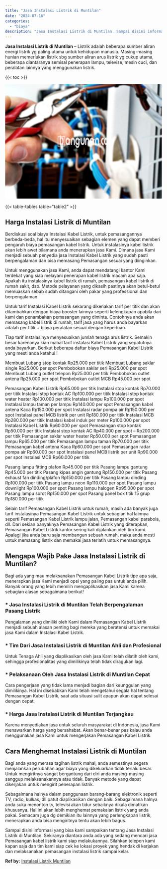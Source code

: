 ```yaml
---
title: "Jasa Instalasi Listrik di Muntilan"
date: "2024-07-16"
categories: 
  - "biaya"
description: "Jasa Instalasi Listrik di Muntilan. Sampai disini informasi yang bisa kami sampaikan tentang Jasa Instalasi Listrik di Muntilan. Sekiranya diantara anda ada..."
---
```


**Jasa Instalasi Listrik di Muntilan** – Listrik adalah beberapa sumber aliran energi listrik yg paling utama untuk kehidupan manusia. Masing-masing hunian memerlukan listrik sbg sumber aliran arus listrik yg cukup utama, beberapa diantaranya semisal penerapan lampu, televise, mesin cuci, dan peralatan lainnya yang menggunakan listrik.

{{< toc >}}

![Jasa Instalasi Listrik di Muntilan](/images/instalasi-listrik-murah44.png)

{{< table-tables table="table2" >}}

## Harga Instalasi Listrik di Muntilan

Berdiskusi soal biaya Instalasi Kabel Listrik, untuk pemasangannya berbeda-beda, hal itu menyesuaikan sebagian elemen yang dapat memberi pengaruh biaya pemasangan kabel listrik. Untuk instalasinya kabel listrik akan lebih awet bilamana anda menerapkan jasa Kami. Dimana jasa Kami menjadi sebuah penyedia jasa Instalasi Kabel Listrik yang sudah pasti berpengalaman dan bisa memasang Pemasangan sesuai yang diinginkan.

Untuk menggunakan jasa Kami, anda dapat mendatangi kantor Kami terdekat yang siap melayani penerapan kabel listrik macam apa saja. Apakah itu instalasinya kabel listrik di rumah, pemasangan kabel listrik di rumah sakit, dsb. Metode pelayanan yang dikasih pastinya akan betul-betul memuaskan sebab sudah ditangani oleh pakar yang professional dan berpengalaman.

Untuk tarif Instalasi Kabel Listrik sekarang dikenakan tarif per titik dan akan ditambahkan dengan biaya booster lainnya seperti kelengkapan apabila dari kami dan penambahan pemasangan yang diminta. Contohnya anda akan memasang kabel listrik di rumah, tarif jasa yang harus anda bayarkan adalah per titik + biaya peralatan sesuai dengan keperluan.

Tiap tarif instalasinya menyesuaikan jumlah tenaga arus listrik. Semakin besar karenanya kian mahal tarif instalasi Kabel Listrik yang sepatutnya anda bayarkan. Berikut beberapa daftar biaya Pemasangan Kabel Listrik yang mesti anda ketahui !

Membuat Lubang stop kontak Rp25.000 per titik Membuat Lubang saklar single Rp25.000 per spot Pembobokan saklar seri Rp25.000 per spot Membuat Lubang outlet telepon Rp25.000 per titik Pembobokan outlet antena Rp25.000 per spot Pembobokan outlet MCB Rp45.000 per spot

Pemasangan Kabel Listrik Rp65.000 per titik Instalasi stop kontak Rp70.000 per titik Instalasi stop kontak AC Rp100.000 per titik Instalasi stop kontak water heater Rp100.000 per titik Instalasi lampu Rp100.000 per spot Instalasi lampu taman per lampu Rp140.000 per spot Pemasangan kabel antena Kaca Rp150.000 per spot Instalasi radar pompa air Rp150.000 per spot Instalasi panel MCB listrik per unit Rp180.000 per titik Instalasi MCB Rp280.000 per titik Instalasi kabel induk per meter Rp100.000 per spot Instalasi Kabel Listrik Rp60.000 per spot Pemasangan stop kontak Rp50.000 per titik Instalasi stop kontak AC Rp40.000 per spot – Rp200.000 per titik Pemasangan saklar water heater Rp50.000 per spot Pemasangan lampu Rp65.000 per titik Pemasangan lampu taman Rp70.000 per titik Pemasangan kabel antena Kaca Rp60.000 per spot Pemasangan radar pompa air Rp60.000 per spot Instalasi panel MCB listrik per unit Rp90.000 per spot Instalasi MCB Rp60.000 per titik

Pasang lampu fitting plafon Rp45.000 per titik Pasang lampu gantung Rp45.000 per titik Pasang kipas angin gantung Rp150.000 per titik Pasang exhaust fan dinding/plafon Rp150.000 per titik Pasang lampu dinding Rp100.000 per titik Pasang lampu neon Rp110.000 per spot Pasang lampu downlight Rp100.000 per spot Pasang lampu halogen Rp95.000 per spot Pasang lampu sorot Rp150.000 per spot Pasang panel box titik 15 grup Rp180.000 per titik

Selain tarif Pemasangan Kabel Listrik untuk rumah, masih ada banyak juga tarif instalasinya Pemasangan Kabel Listrik untuk sebagian hal lainnya seperti Pemasangan Kabel Listrik lampu jalan, Pemasangan kabel parabola, dll. Dari sekian banyaknya Pemasangan Kabel Listrik yang diterapkan, Pemasangan Kabel Listrik kantor sering kali dijalankan oleh tim kami. Apalagi jika anda baru saja membangun sebuah rumah, maka anda mesti untuk memasang listrik dan memakai jasa terlatih untuk memasangnya.

## Mengapa Wajib Pake Jasa Instalasi Listrik di Muntilan?

Bagi ada yang mau melaksanakan Pemasangan Kabel Listrik tipe apa saja, menerapkan jasa Kami menjadi opsi yang paling pas untuk anda pilih. Banyak orang yang lebih memilih mengaplikasikan jasa Kami karena sebagian alasan sebagaimana berikut!

### \* Jasa Instalasi Listrik di Muntilan Telah Berpengalaman Pasang Listrik

Pengalaman yang dimiliki oleh Kami dalam Pemasangan Kabel Listrik menjadi sebuah alasan penting bagi mereka yang beratensi untuk memakai jasa Kami dalam Instalasi Kabel Listrik.

### \* Tim Dari Jasa Instalasi Listrik di Muntilan Ahli dan Profesional

Untuk Tenaga Ahli yang diaplikasikan oleh jasa Kami telah dilatih oleh kami, sehingga profesionalitas yang dimilikinya telah tidak diragukan lagi.

### \* Pelaksanaan Oleh Jasa Instalasi Listrik di Muntilan Cepat

Cara pengerjaan yang tidak lama menjadi bagian dari keunggulan yang dimilikinya. Hal ini disebabkan Kami telah mengetahui segala hal tentang Pemasangan Kabel Listrik, saat ada situasi sulit apapun akan dapat selesai dengan cepat.

### \* Harga Jasa Instalasi Listrik di Muntilan Terjangkau

Karena menyediakan jasa untuk seluruh masyarakat di Indonesia, jasa Kami menawarkan harga yang bersahabat. Akan benar-benar pas kalau anda menggunakan jasa Kami untuk mengerjakan Pemasangan Kabel Listrik.

## Cara Menghemat Instalasi Listrik di Muntilan


Bagi anda yang merasa tagihan listrik mahal, anda semestinya segera menjalankan perubahan agar biaya yang dikeluarkan tidak terlalu besar. Untuk mengiritnya sangat bergantung dari diri anda masing-masing sanggup melaksanakannya atau tidak. Banyak metode yang dapat dikerjakan untuk mengirit penerapan listrik.

Sebagaimana halnya dalam penggunaan barang-barang elektronik seperti TV, radio, kulkas, dll patut diaplikasikan dengan baik. Sebagaimana halnya anda suka menonton tv, televisi akan tidur sebaiknya dikala dimatikan khususnya. Hal ini akan lebih menghemat pemakaian listrik yang anda pakai. Semacam juga dg demikian itu lainnya yang perlengkapan listrik, menerapkan anda bisa mengiritnya tentu akan lebih bagus.

Sampai disini informasi yang bisa kami sampaikan tentang Jasa Instalasi Listrik di Muntilan. Sekiranya diantara anda ada yang sedang mencari jasa Pemasangan kabel listrik kami siap melakukannya. Silahkan telepon kami kapan saja dan tim kami siap cek ke lokasi proyek yang hendak di kerjakan dan melaksanakan pemasangan instalasi listrik sampai kelar.

**Ref by:** [Instalasi Listrik Muntilan](https://id.wikipedia.org/wiki/Instalasi)
